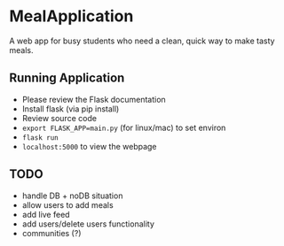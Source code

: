 # MealApplication
A web app for busy students who need a clean, quick way to make tasty meals. 

## Running Application 

- Please review the Flask documentation
- Install flask (via pip install) 
- Review source code
- `export FLASK_APP=main.py` (for linux/mac) to set environ 
- `flask run`
- `localhost:5000` to view the webpage 

## TODO 

- handle DB + noDB situation 
- allow users to add meals 
- add live feed 
- add users/delete users functionality 
- communities (?) 
